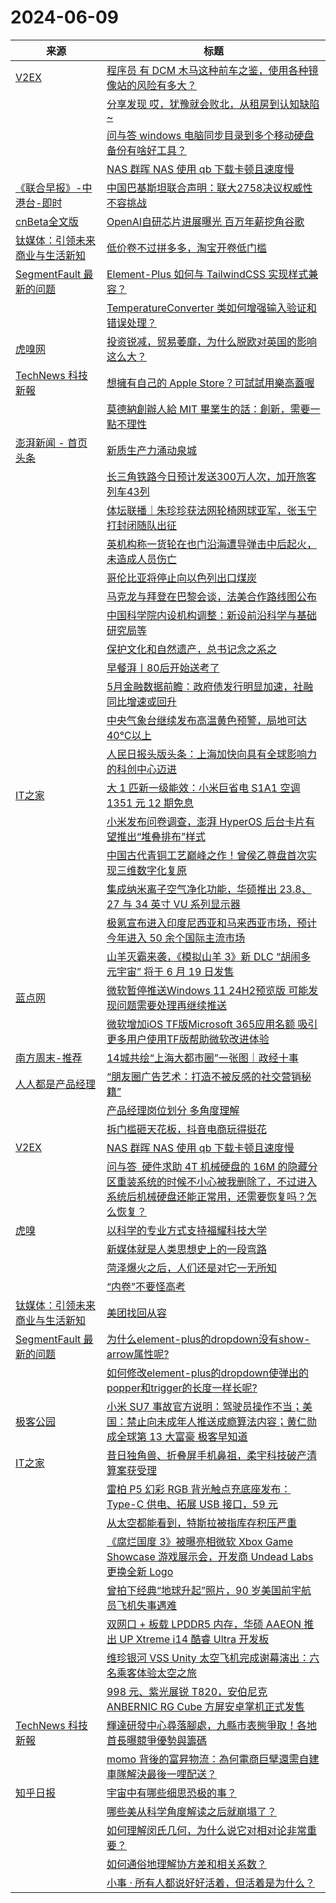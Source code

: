 ﻿# 2024-06-09

|来源|标题|
|---|---|
|[V2EX](http://www.v2ex.com/index.xml)|[ 程序员 有 DCM 木马这种前车之鉴，使用各种镜像站的风险有多大？](https://www.v2ex.com/t/1048042#reply1)|
||[ 分享发现 哎，犹豫就会败北，从租房到认知缺陷~](https://www.v2ex.com/t/1048041#reply1)|
||[ 问与答 windows 电脑同步目录到多个移动硬盘备份有啥好工具？](https://www.v2ex.com/t/1048040#reply2)|
||[ NAS 群晖 NAS 使用 qb 下载卡顿且速度慢](https://www.v2ex.com/t/1048034#reply6)|
|[《联合早报》-中港台-即时](https://rsshub.app/zaobao/realtime/china)|[中国巴基斯坦联合声明：联大2758决议权威性不容挑战](https://www.zaobao.com/realtime/china/story20240609-3867934)|
|[cnBeta全文版](https://plink.anyfeeder.com/cnbeta)|[OpenAI自研芯片进展曝光 百万年薪挖角谷歌](https://m.cnbeta.com.tw/view/1434097.htm)|
|[钛媒体：引领未来商业与生活新知](https://www.tmtpost.com/feed)|[低价卷不过拼多多，淘宝开卷低门槛](https://www.tmtpost.com/7122182.html)|
|[SegmentFault 最新的问题](https://segmentfault.com/feeds/questions)|[Element-Plus 如何与 TailwindCSS 实现样式兼容？](https://segmentfault.com/q/1010000044950951)|
||[TemperatureConverter 类如何增强输入验证和错误处理？](https://segmentfault.com/q/1010000044950948)|
|[虎嗅网](https://www.huxiu.com/rss/0.xml)|[投资锐减，贸易萎靡，为什么脱欧对英国的影响这么大？](http://www.huxiu.com/article/3113309.html?f=wangzhan)|
|[TechNews 科技新報](http://technews.tw/feed/)|[想擁有自己的 Apple Store？可試試用樂高蓋喔](https://ccc.technews.tw/2024/06/09/lego-apple-store/)|
||[莫德納創辦人給 MIT 畢業生的話：創新，需要一點不理性](https://technews.tw/2024/06/09/message-from-moderna-founder-to-mit-graduates/)|
|[澎湃新闻 - 首页头条](https://plink.anyfeeder.com/thepaper)|[新质生产力涌动泉城](https://m.thepaper.cn/detail/27680707)|
||[长三角铁路今日预计发送300万人次，加开旅客列车43列](https://m.thepaper.cn/detail/27680876)|
||[体坛联播｜朱珍珍获法网轮椅网球亚军，张玉宁打封闭随队出征](https://m.thepaper.cn/detail/27681014)|
||[英机构称一货轮在也门沿海遭导弹击中后起火，未造成人员伤亡](https://m.thepaper.cn/detail/27680819)|
||[哥伦比亚将停止向以色列出口煤炭](https://m.thepaper.cn/detail/27680949)|
||[马克龙与拜登在巴黎会谈，法美合作路线图公布](https://m.thepaper.cn/detail/27680970)|
||[中国科学院内设机构调整：新设前沿科学与基础研究局等](https://m.thepaper.cn/detail/27680976)|
||[保护文化和自然遗产，总书记念之系之](https://content-static.cctvnews.cctv.com/snow-book/index.html?item_id=5758907236148828479&t=1717848949322&toc_style_id=feeds_default&track_id=BF645C00-16BC-479F-902F-DF56CA6D46D1_739548351410&share_to=copy_url)|
||[早餐湃丨80后开始送考了](https://m.thepaper.cn/papernews/morningEveningPaper?n=141667)|
||[5月金融数据前瞻：政府债发行明显加速，社融同比增速或回升](https://m.thepaper.cn/detail/27663247)|
||[中央气象台继续发布高温黄色预警，局地可达40℃以上](https://m.thepaper.cn/detail/27680792)|
||[人民日报头版头条：上海加快向具有全球影响力的科创中心迈进](https://m.thepaper.cn/detail/27680799)|
|[IT之家](https://www.ithome.com/rss/)|[大 1 匹新一级能效：小米巨省电 S1A1 空调 1351 元 12 期免息](https://www.ithome.com/0/774/109.htm)|
||[小米发布问卷调查，澎湃 HyperOS 后台卡片有望推出“堆叠排布”样式](https://www.ithome.com/0/774/108.htm)|
||[中国古代青铜工艺巅峰之作！曾侯乙尊盘首次实现三维数字化复原](https://www.ithome.com/0/774/107.htm)|
||[集成纳米离子空气净化功能，华硕推出 23.8、27 与 34 英寸 VU 系列显示器](https://www.ithome.com/0/774/105.htm)|
||[极氪宣布进入印度尼西亚和马来西亚市场，预计今年进入 50 余个国际主流市场](https://www.ithome.com/0/774/104.htm)|
||[山羊灭霸来袭，《模拟山羊 3》新 DLC “胡闹多元宇宙” 将于 6 月 19 日发售](https://www.ithome.com/0/774/103.htm)|
|[蓝点网](https://www.landiannews.com/feed)|[微软暂停推送Windows 11 24H2预览版 可能发现问题需要处理再继续推送](https://www.landiannews.com/archives/104370.html)|
||[微软增加iOS TF版Microsoft 365应用名额 吸引更多用户使用TF版帮助微软改进体验](https://www.landiannews.com/archives/104369.html)|
|[南方周末-推荐](https://plink.anyfeeder.com/infzm/recommends)|[14城共绘“上海大都市圈”一张图｜政经十事](https://www.infzm.com/contents/273075)|
|[人人都是产品经理](https://www.woshipm.com/feed)|[“朋友圈广告艺术：打造不被反感的社交营销秘籍”](https://www.woshipm.com/share/6067122.html)|
||[产品经理岗位划分 多角度理解](https://www.woshipm.com/share/6067052.html)|
||[拆门槛砸天花板，抖音电商玩得挺花](https://www.woshipm.com/it/6067232.html)|
|[V2EX](https://www.v2ex.com/index.xml)|[ NAS 群晖 NAS 使用 qb 下载卡顿且速度慢](https://www.v2ex.com/t/1048034#reply2)|
||[ 问与答 ​ 硬件求助 4T 机械硬盘的 16M 的隐藏分区重装系统的时候不小心被我删除了，不过进入系统后机械硬盘还能正常用，还需要恢复吗？怎么恢复？](https://www.v2ex.com/t/1048031#reply5)|
|[虎嗅](https://rss.huxiu.com/)|[以科学的专业方式支持福耀科技大学](https://www.huxiu.com/article/3117845.html?f=rss)|
||[新媒体就是人类思想史上的一段弯路](https://www.huxiu.com/article/3117844.html?f=rss)|
||[菏泽爆火之后，人们还是对它一无所知](https://www.huxiu.com/article/3117842.html?f=rss)|
||[“内卷”不要怪高考](https://www.huxiu.com/article/3116755.html?f=rss)|
|[钛媒体：引领未来商业与生活新知](https://plink.anyfeeder.com/tmtpost)|[美团找回从容](https://www.tmtpost.com/7122190.html)|
|[SegmentFault 最新的问题](https://segmentfault.com/feeds/questions)|[为什么element-plus的dropdown没有show-arrow属性呢?](https://segmentfault.com/q/1010000044950873)|
||[如何修改element-plus的dropdown使弹出的popper和trigger的长度一样长呢?](https://segmentfault.com/q/1010000044950857)|
|[极客公园](https://plink.anyfeeder.com/geekpark)|[小米 SU7 事故官方说明：驾驶员操作不当；美国：禁止向未成年人推送成瘾算法内容；黄仁勋成全球第 13 大富豪 极客早知道](http://www.geekpark.net/news/336345)|
|[IT之家](https://www.ithome.com/rss/)|[昔日独角兽、折叠屏手机鼻祖，柔宇科技破产清算案获受理](https://www.ithome.com/0/774/102.htm)|
||[雷柏 P5 幻彩 RGB 背光触点充底座发布：Type-C 供电、拓展 USB 接口，59 元](https://www.ithome.com/0/774/101.htm)|
||[从太空都能看到，特斯拉被指库存积压严重](https://www.ithome.com/0/774/100.htm)|
||[《腐烂国度 3》被曝亮相微软 Xbox Game Showcase 游戏展示会，开发商 Undead Labs 更换全新 Logo](https://www.ithome.com/0/774/099.htm)|
||[曾拍下经典“地球升起”照片，90 岁美国前宇航员飞机失事遇难](https://www.ithome.com/0/774/097.htm)|
||[双网口 + 板载 LPDDR5 内存，华硕 AAEON 推出 UP Xtreme i14 酷睿 Ultra 开发板](https://www.ithome.com/0/774/095.htm)|
||[维珍银河 VSS Unity 太空飞机完成谢幕演出：六名乘客体验太空之旅](https://www.ithome.com/0/774/094.htm)|
||[998 元、紫光展锐 T820，安伯尼克 ANBERNIC RG Cube 方屏安卓掌机正式发售](https://www.ithome.com/0/774/093.htm)|
|[TechNews 科技新報](http://technews.tw/feed/)|[輝達研發中心尋落腳處，九縣市表態爭取！各地首長曝競爭優勢與籌碼](https://finance.technews.tw/2024/06/09/nine-counties-and-cities-strive-for-huida-rd-center/)|
||[momo 背後的富昇物流：為何電商巨擘還需自建車隊解決最後一哩配送？](https://technews.tw/2024/06/09/momo-team/)|
|[知乎日报](https://feedx.net/rss/zhihudaily.xml)|[宇宙中有哪些细思恐极的事？](https://daily.zhihu.com/story/9773025)|
||[哪些美从科学角度解读之后就崩塌了？](https://daily.zhihu.com/story/9773028)|
||[如何理解闵氏几何，为什么说它对相对论非常重要？](https://daily.zhihu.com/story/9773031)|
||[如何通俗地理解协方差和相关系数？](https://daily.zhihu.com/story/9773041)|
||[小事 · 所有人都说好好活着，但活着是为什么？](https://daily.zhihu.com/story/9773021)|
